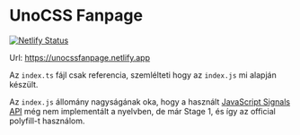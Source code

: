 # UnoCSS Fanpage

[![Netlify Status](https://api.netlify.com/api/v1/badges/abc1a676-e9da-4dfd-bc7e-105a49d5411b/deploy-status)](https://app.netlify.com/sites/unocssfanpage/deploys)

Url: <https://unocssfanpage.netlify.app>

Az `index.ts` fájl csak referencia, szemlélteti hogy az `index.js` mi alapján készült.

Az `index.js` állomány nagyságának oka, hogy a használt [JavaScript Signals API](https://github.com/tc39/proposal-signals) még nem implementált a nyelvben, de már Stage 1, és így az official polyfill-t használom.
